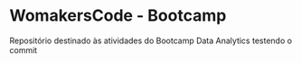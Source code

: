 # WomakersCode - Bootcamp
 Repositório destinado às atividades do Bootcamp Data Analytics
testendo o commit